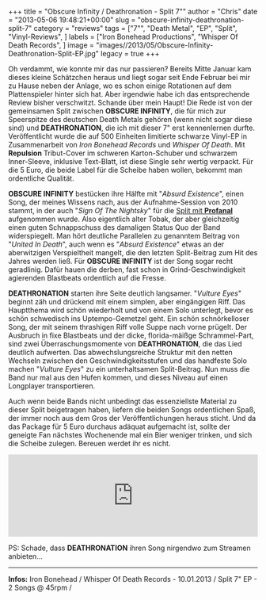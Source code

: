 +++
title = "Obscure Infinity / Deathronation - Split 7\""
author = "Chris"
date = "2013-05-06 19:48:21+00:00"
slug = "obscure-infinity-deathronation-split-7"
category = "reviews"
tags = ["7\"", "Death Metal", "EP", "Split", "Vinyl-Reviews", ]
labels = ["Iron Bonehead Productions", "Whisper Of Death Records", ]
image = "images//2013/05/Obscure-Infinity-Deathronation-Split-EP.jpg"
legacy = true
+++

Oh verdammt, wie konnte mir das nur passieren? Bereits Mitte Januar kam dieses kleine Schätzchen heraus und liegt sogar seit Ende Februar bei mir zu Hause neben der Anlage, wo es schon einige Rotationen auf dem Plattenspieler hinter sich hat. Aber irgendwie habe ich das entsprechende Review bisher verschwitzt. Schande über mein Haupt!
Die Rede ist von der gemeinsamen Split zwischen **OBSCURE INFINITY**, die für mich zur Speerspitze des deutschen Death Metals gehören (wenn nicht sogar diese sind) und **DEATHRONATION**, die ich mit dieser 7" erst kennenlernen durfte. Veröffentlicht wurde die auf 500 Einheiten limitierte schwarze Vinyl-EP in Zusammenarbeit von _Iron Bonehead Records_ und _Whisper Of Death_. Mit **Repulsion** Tribut-Cover im schweren Karton-Schuber und schwarzem Inner-Sleeve, inklusive Text-Blatt, ist diese Single sehr wertig verpackt. Für die 5 Euro, die beide Label für die Scheibe haben wollen, bekommt man ordentliche Qualität.

**OBSCURE INFINITY** bestücken ihre Hälfte mit "_Absurd Existence_", einen Song, der meines Wissens nach, aus der Aufnahme-Session von 2010 stammt, in der auch "_Sign Of The Nightsky_" für die <a href="http://necroslaughter.de/2011/07/profanal-obscure-infinity-united-in-death/" title="Profanal / Obscure Infinity – United In Death">Split mit **Profanal**</a> aufgenommen wurde. Also eigentlich alter Tobak, der aber gleichzeitig einen guten Schnappschuss des damaligen Status Quo der Band widerspiegelt. Man hört deutliche Parallelen zu genanntem Beitrag von "_United In Death_", auch wenn es "_Absurd Existence_" etwas an der aberwitzigen Verspieltheit mangelt, die den letzten Split-Beitrag zum Hit des Jahres werden ließ. Für **OBSCURE INFINITY** ist der Song sogar recht geradlinig. Dafür hauen die derben, fast schon in Grind-Geschwindigkeit agierenden Blastbeats ordentlich auf die Fresse.

**DEATHRONATION** starten ihre Seite deutlich langsamer. "_Vulture Eyes_" beginnt zäh und drückend mit einem simplen, aber eingängigen Riff. Das Hauptthema wird schön wiederholt und von einem Solo unterlegt, bevor es schön schwedisch ins Uptempo-Gemetzel geht. Ein schön schnörkelloser Song, der mit seinem thrashigen Riff volle Suppe nach vorne prügelt. Der Ausbruch in fixe Blastbeats und der dicke, florida-mäißge Schrammel-Part, sind zwei Überraschungsmomente von **DEATHRONATION**, die das Lied deutlich aufwerten.
Das abwechslungsreiche Struktur mit den netten Wechseln zwischen den Geschwindigkeitsstufen und das handfeste Solo machen "_Vulture Eyes_" zu ein unterhaltsamen Split-Beitrag. Nun muss die Band nur mal aus den Hufen kommen, und dieses Niveau auf einen Longplayer transportieren.

Auch wenn beide Bands nicht unbedingt das essenziellste Material zu dieser Split beigetragen haben, liefern die beiden Songs ordentlichen Spaß, der immer noch aus dem Gros der Veröffentlichungen heraus sticht. Und da das Package für 5 Euro durchaus adäquat aufgemacht ist, sollte der geneigte Fan nächstes Wochenende mal ein Bier weniger trinken, und sich die Scheibe zulegen. Bereuen werdet ihr es nicht.

<iframe frameborder="no" height="166" scrolling="no" src="https://w.soundcloud.com/player/?url=http%3A%2F%2Fapi.soundcloud.com%2Ftracks%2F67336255" width="100%"></iframe>

PS: Schade, dass **DEATHRONATION** ihren Song nirgendwo zum Streamen anbieten...



---
**Infos:**
Iron Bonehead / Whisper Of Death Records - 10.01.2013 / 
Split 7" EP - 2 Songs @ 45rpm / 
